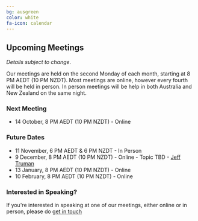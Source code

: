 ```yaml
---
bg: ausgreen
color: white
fa-icon: calendar
---
```


## Upcoming Meetings

_Details subject to change._

Our meetings are held on the second Monday of each month, starting at 8 PM AEDT (10 PM NZDT). Most meetings are online, however every fourth will be held in person. In person meetings will be help in both Australia and New Zealand on the same night.

### Next Meeting

* 14 October, 8 PM AEDT (10 PM NZDT) - Online

### Future Dates

* 11 November, 6 PM AEDT & 6 PM NZDT - In Person
* 9 December, 8 PM AEDT (10 PM NZDT) - Online - Topic TBD - [Jeff Truman](https://twitter.com/ScriptWarrior)
* 13 January, 8 PM AEDT (10 PM NZDT) - Online
* 10 February, 8 PM AEDT (10 PM NZDT) - Online

### Interested in Speaking?

If you're interested in speaking at one of our meetings, either online or in person, please do [get in touch](https://anzpsug.github.io/#contact)
